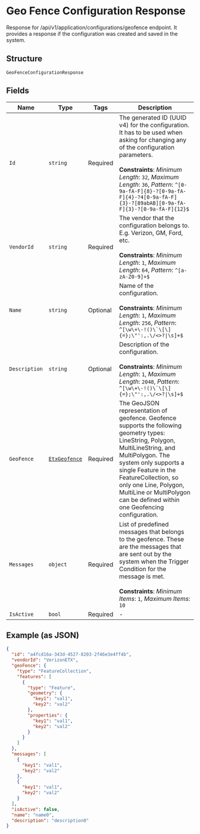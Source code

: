 
# Geo Fence Configuration Response

Response for /api/v1/application/configurations/geofence endpoint. It provides a response if the configuration was created and saved in the system.

## Structure

`GeoFenceConfigurationResponse`

## Fields

| Name | Type | Tags | Description |
|  --- | --- | --- | --- |
| `Id` | `string` | Required | The generated ID (UUID v4) for the configuration. It has to be used when asking for changing any of the configuration parameters.<br><br>**Constraints**: *Minimum Length*: `32`, *Maximum Length*: `36`, *Pattern*: `^[0-9a-fA-F]{8}-?[0-9a-fA-F]{4}-?4[0-9a-fA-F]{3}-?[89abAB][0-9a-fA-F]{3}-?[0-9a-fA-F]{12}$` |
| `VendorId` | `string` | Required | The vendor that the configuration belongs to. E.g. Verizon, GM, Ford, etc.<br><br>**Constraints**: *Minimum Length*: `1`, *Maximum Length*: `64`, *Pattern*: `^[a-zA-Z0-9]+$` |
| `Name` | `string` | Optional | Name of the configuration.<br><br>**Constraints**: *Minimum Length*: `1`, *Maximum Length*: `256`, *Pattern*: ``^[\w\+\-!()\`\[\]{=};\"':,.\/<>?\|\s]+$`` |
| `Description` | `string` | Optional | Description of the configuration.<br><br>**Constraints**: *Minimum Length*: `1`, *Maximum Length*: `2048`, *Pattern*: ``^[\w\+\-!()\`\[\]{=};\"':,.\/<>?\|\s]+$`` |
| `GeoFence` | [`EtxGeofence`](../../doc/models/etx-geofence.md) | Required | The GeoJSON representation of geofence. Geofence supports the following geometry types: LineString, Polygon, MultiLineString, and MultiPolygon. The system only supports a single Feature in the FeatureCollection, so only one Line, Polygon, MultiLine or MultiPolygon can be defined within one Geofencing configuration. |
| `Messages` | `object` | Required | List of predefined messages that belongs to the geofence. These are the messages that are sent out by the system when the Trigger Condition for the message is met.<br><br>**Constraints**: *Minimum Items*: `1`, *Maximum Items*: `10` |
| `IsActive` | `bool` | Required | - |

## Example (as JSON)

```json
{
  "id": "a4fcd16a-343d-4527-8203-2f46e3e4ff4b",
  "vendorId": "VerizonETX",
  "geoFence": {
    "type": "FeatureCollection",
    "features": [
      {
        "type": "Feature",
        "geometry": {
          "key1": "val1",
          "key2": "val2"
        },
        "properties": {
          "key1": "val1",
          "key2": "val2"
        }
      }
    ]
  },
  "messages": [
    {
      "key1": "val1",
      "key2": "val2"
    },
    {
      "key1": "val1",
      "key2": "val2"
    }
  ],
  "isActive": false,
  "name": "name0",
  "description": "description0"
}
```

